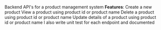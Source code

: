 Backend API's for a product management system
**Features**:
Create a new product
View a product using product id or product name
Delete a product using product id or product name
Update details of a product using product id or product name
I also write unit test for each endpoint and documented
